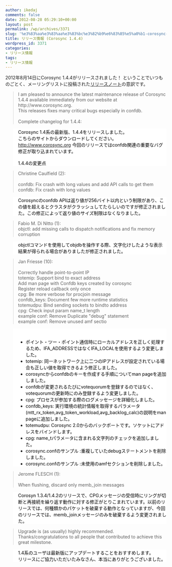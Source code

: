 ```yaml
---
author: ikedaj
comments: false
date: 2012-08-28 05:29:10+00:00
layout: post
permalink: /wp/archives/3371
slug: '%e3%83%aa%e3%83%aa%e3%83%bc%e3%82%b9%e6%83%85%e5%a0%b1-corosync-1-4-4'
title: リリース情報 (Corosync 1.4.4)
wordpress_id: 3371
categories:
- リリース情報
tags:
- リリース情報
---
```


2012年8月14日にCorosync 1.4.4がリリースされました！
ということでいつものごとく、メーリングリストに投稿された[リリースノート](http://lists.corosync.org/pipermail/discuss/2012-August/001857.html)の意訳です。
  



<blockquote>
I am pleased to announce the latest maintenance release of Corosync 1.4.4 available immediately from our website at http://www.corosync.org.<br>
This releases fixes many critical bugs especially in confdb.<br>
<br>
Complete changelog for 1.4.4:<br>
</blockquote>




<blockquote style="background-color:white;border-color:white;color:black;">
Corosync 1.4系の最新版、1.4.4をリリースしました。<br>
こちらのサイトからダウンロードしてください。 <a href="http://www.corosync.org" target="_blank">http://www.corosync.org</a>
今回のリリースではconfdb関連の重要なバグ修正が取り込まれています。<br>
<br>
1.4.4の変更点<br>
</blockquote>




<blockquote>
Christine Caulfield (2):<br>
<br>
       confdb: Fix crash with long values and add API calls to get them<br>
       confdb: Fix crash with long values<br>
</blockquote>




<blockquote style="background-color:white;border-color:white;color:black;">
Corosyncのconfdb APIは返り値が256バイト以内という制限があり、この値を超えるとクラスタがクラッシュしてたらしいのですが修正されました。この修正によって返り値のサイズ制限はなくなりました。<br>
</blockquote>




<blockquote>
Fabio M. Di Nitto (1):<br>
       objctl: add missing calls to dispatch notifications and fix memory corruption<br>
</blockquote>




<blockquote style="background-color:white;border-color:white;color:black;">
objctlコマンドを使用してobjdbを操作する際、文字化けしたような表示結果が得られる場合がありましたが修正されました。<br>
</blockquote>




<blockquote>
Jan Friesse (10):<br>
<br>
       Correctly handle point-to-point IP<br>
       totemip: Support bind to exact address<br>
       Add man page with Confdb keys created by corosync<br>
       Register reload callback only once<br>
       cpg: Be more verbose for procjoin message<br>
       confdb_keys: Document few more runtime statistics<br>
       totemudpu: Bind sending sockets to bindto address<br>
       cpg: Check input param name_t length<br>
       example conf: Remove Duplicate "debug" statement<br>
       example conf: Remove unused amf sectio<br>
</blockquote>




<blockquote style="background-color:white;border-color:white;color:black;">
<br>
<ul>
<li>ポイント・ツー・ポイント通信時にローカルアドレスを正しく処理するため、IFA_ADDRESSではなくIFA_LOCALを使用するよう変更しました。<br>
</li>
<li>totemip: 同一ネットワーク上に二つのIPアドレスが設定されている場合も正しい値を取得できるよう修正しました。<br>
</li>
<li>corosyncからconfdbのキーを作成する手順についてman pageを追加しました。<br>
</li>
<li>confdbが変更されるたびにvotequorumを登録するのではなく、votequorumの更新時にのみ登録するよう変更しました。<br>
</li>
<li>cpg: プロセスが参加する際のログメッセージを詳細化しました。<br>
</li>
<li>confdb_keys: 実行環境の統計情報を取得するパラメータ(mtt_rx_token,avg_token_workload,avg_backlog_calc)の説明をman pageに追加しました。<br>
</li>
<li>totemudpu: Corosync 2.0からのバックポートです。ソケットにアドレスをバインドします。<br>
</li>
<li>cpg: name_tパラメータに含まれる文字列のチェックを追加しました。<br>
</li>
<li>corosync.confのサンプル :重複していたdebugステートメントを削除しました。<br>
</li>
<li>corosync.confのサンプル :未使用のamfセクションを削除しました。<br>
</li>
</ul>
</blockquote>




<blockquote>
Jerome FLESCH (1):<br>
<br>
       When flushing, discard only memb_join messages<br>
</blockquote>




<blockquote style="background-color:white;border-color:white;color:black;">
Corosyn 1.3.4/1.4.2のリリースで、CPGメッセージの受信時にリングが切断と再接続を繰り返す動作に対する修正がとりこまれています。以前のリリースでは、何種類かのパケットを破棄する動作となっていますが、今回のリリースでは、memb_joinメッセージのみを破棄するよう変更されました。<br>
</blockquote>




<blockquote>
Upgrade is (as usually) highly recommended.<br>
Thanks/congratulations to all people that contributed to achieve this great milestone.<br>
</blockquote>




<blockquote style="background-color:white;border-color:white;color:black;">
1.4系のユーザは最新版にアップデートすることをおすすめします。<br>
リリースにご協力いただいたみなさん、本当にありがとうございました。<br>
</blockquote>
